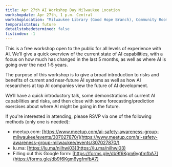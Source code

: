 ```yaml
---
title: Apr 27th AI Workshop Day Milwaukee Location
workshopdate: Apr 27th, 1 p.m. Central
workshoplocation: "Milwaukee Library (Good Hope Branch), Community Room, 7715 Good Hope Rd, Milwaukee, WI 53223"
temporalstatus: future
detailstobedetermined: false
listindex: -1
---
```


This is a free workshop open to the public for all levels of experience with AI. We’ll give a quick overview of the current state of AI capabilities, with a focus on how much has changed in the last 5 months, as well as where AI is going over the next 1‑5 years.

The purpose of this workshop is to give a broad introduction to risks and benefits of current and near‑future AI systems as well as how AI researchers at top AI companies view the future of AI development.

We’ll have a quick introductory talk, some demonstrations of current AI capabilities and risks, and then close with some forecasting/prediction exercises about where AI might be going in the future.

If you're interested in attending, please RSVP via one of the following methods (only one is needed):

+ meetup.com: [https://www.meetup.com/ai-safety-awareness-group-milwaukee/events/307027870/](https://www.meetup.com/ai-safety-awareness-group-milwaukee/events/307027870/)
+ lu.ma: [https://lu.ma/nilhwi03](https://lu.ma/nilhwi03)
+ Filling out this Google form: [https://forms.gle/db9f6Kgm6ygfmfbA7](https://forms.gle/db9f6Kgm6ygfmfbA7)

